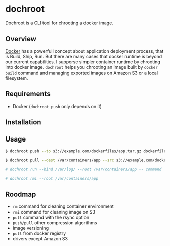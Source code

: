 dochroot
========

Dochroot is a CLI tool for chrooting a docker image.

## Overview

[Docker](https://www.docker.com) has a powerfull concept about application deployment process, that is Build, Ship, Run. But there are many cases that docker runtime is beyond our current capabilities. I supporse simpler container runtime by chrooting into docker image. `dochroot` helps you chrooting an image built by `docker build` command and managing exported images on Amazon S3 or a local filesystem.

## Requirements

- Docker (`dochroot push` only depends on it)

## Installation

## Usage

```bash
$ dochroot push --to s3://example.com/dockerfiles/app.tar.gz dockerfiles/app
```

```bash
$ dochroot pull --dest /var/containers/app --src s3://example.com/dockerfiles/app.tar.gz
```

```bash
# dochroot run --bind /var/log/ --root /var/containers/app -- command
```

```bash
# dochroot rmi --root /var/containers/app
```

## Roodmap

- `rm` command for cleaning container environment
- `rmi` command for cleaning image on S3
- `pull` command with the rsync option
- `push/pull` other compression algorithms
- image versioning
- `pull` from docker registry
- drivers except Amazon S3

